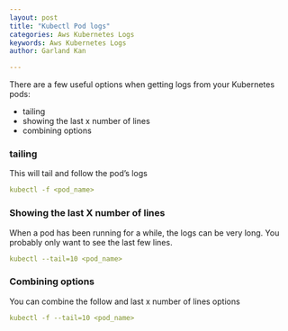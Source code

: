 ```yaml
---
layout: post
title: "Kubectl Pod logs"
categories: Aws Kubernetes Logs
keywords: Aws Kubernetes Logs
author: Garland Kan

---
```


There are a few useful options when getting logs from your Kubernetes pods:

* tailing
* showing the last x number of lines
* combining options

### tailing

This will tail and follow the pod’s logs

``` yaml
kubectl -f <pod_name>
```

### Showing the last X number of lines

When a pod has been running for a while, the logs can be very long. You probably only want to see the last few lines.

``` yaml
kubectl --tail=10 <pod_name>
```

### Combining options

You can combine the follow and last x number of lines options

``` yaml
kubectl -f --tail=10 <pod_name>
```